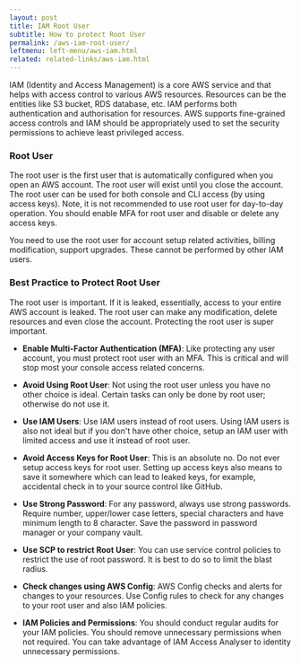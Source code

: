 ```yaml
---
layout: post
title: IAM Root User
subtitle: How to protect Root User
permalink: /aws-iam-root-user/
leftmenu: left-menu/aws-iam.html
related: related-links/aws-iam.html
---
```


IAM (Identity and Access Management) is a core AWS service and that helps with access control to various AWS resources. Resources can be the entities like S3 bucket, RDS database, etc. IAM performs both authentication and authorisation for resources. AWS supports fine-grained access controls and IAM should be appropriately used to set the security permissions to achieve least privileged access.

### Root User
The root user is the first user that is automatically configured when you open an AWS account. The root user will exist until you close the account. The root user can be used for both console and CLI access (by using access keys). Note, it is not recommended to use root user for day-to-day operation. You should enable MFA for root user and disable or delete any access keys.

You need to use the root user for account setup related activities, billing modification, support upgrades. These cannot be performed by other IAM users.

### Best Practice to Protect Root User
The root user is important. If it is leaked, essentially, access to your entire AWS account is leaked. The root user can make any modification, delete resources and even close the account. Protecting the root user is super important.

- **Enable Multi-Factor Authentication (MFA)**: Like protecting any user account, you must protect root user with an MFA. This is critical and will stop most your console access related concerns.

- **Avoid Using Root User**: Not using the root user unless you have no other choice is ideal. Certain tasks can only be done by root user; otherwise do not use it.

- **Use IAM Users**: Use IAM users instead of root users. Using IAM users is also not ideal but if you don't have other choice, setup an IAM user with limited access and use it instead of root user.

- **Avoid Access Keys for Root User**: This is an absolute no. Do not ever setup access keys for root user. Setting up access keys also means to save it somewhere which can lead to leaked keys, for example, accidental check in to your source control like GitHub.

- **Use Strong Password**: For any password, always use strong passwords. Require number, upper/lower case letters, special characters and have minimum length to 8 character. Save the password in password manager or your company vault.  

- **Use SCP to restrict Root User**: You can use service control policies to restrict the use of root password. It is best to do so to limit the blast radius.

- **Check changes using AWS Config**: AWS Config checks and alerts for changes to your resources. Use Config rules to check for any changes to your root user and also IAM policies.

- **IAM Policies and Permissions**: You should conduct regular audits for your IAM policies. You should remove unnecessary permissions when not required. You can take advantage of IAM Access Analyser to identity unnecessary permissions.
